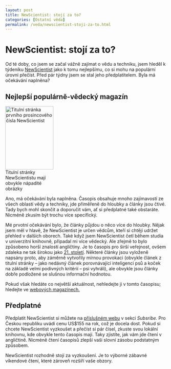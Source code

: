 ```yaml
---
layout: post
title: NewScientist: stojí za to?
categories: [Ostatní věda]
permalink: /veda/newscientist-stoji-za-to.html
---
```

# NewScientist: stojí za to?

Od té doby, co jsem se začal vážně zajímat o vědu a techniku, jsem hleděl k týdeníku [NewScientist](http://www.newscientist.com/) jako k tomu nejlepšímu, co si mohu na populární úrovni přečíst. Před pár týdny jsem se stal jeho předplatitelem. Byla má očekávání naplněna?

## Nejlepší populárně-vědecký magazín

<div class="obry" style="width:167px"><div class="leftbox"><img alt="Titulní stránka prvního prosincového čísla NewScientist" height="197" src="http://www.techblog.cz/images/newscientist-titulka.jpg" width="150"/></div>Titulní stránky NewScientistu mají obvykle nápadité obrázky</div> 

Ano, má očekávání byla naplněna. Časopis obsahuje mnoho zajímavostí ze všech oblastí vědy a techniky, jde přiměřeně do hloubky a články jsou čtivé. Tady bych mohl skončit a doporučit vám, ať si předplatné také obstaráte. Nicméně zkusím být trochu více specifický.

Mé prvotní očekávání bylo, že články půjdou o něco více do hloubky. Nějak jsem měl v hlavě, že NewScientist je určen vědcům, kteří si chtějí udržet přehled v dalších oborech. Také když jsem NewScientist četl během studia v univerzitní knihovně, připadal mi více vědecký. Ale zřejmě to bylo způsobeno horší znalostí angličtiny. Je to časopis pro širší veřejnost, ovšem zdaleka ne tak širokou jako [21\. století](http://www.techblog.cz/clanky/casopis-21-stoleti.html). Některé články jsou vyloženě napsány proto, aby záměrně vytvořily mírnou provokaci (obvykle článek z titulní stránky – jako nedávný článek porovnávající inteligenci psů a koček na základě velmi podivných kritérií – psi vyhráli), ale obvykle jsou články dobře podložené se slušnou informační hodnotou.

Pokud však hledáte co největší aktuálnost, nehledejte ji v tomto časopisu; hledejte ve [webových magazínech.](http://www.techblog.cz/veda/weby-o-vede-2-anglicky.html)

## Předplatné

Předplatit NewScientist si můžete na [příslušném webu](http://www.newscientist.com/) v sekci _Subsribe._ Pro Českou republiku uvádí cenu US$155 na rok, což je docela dost. Pokud si chcete NewScientist vyzkoušet a přečíst si pár čísel, zkuste svou lokální knihovnu, kde obvykle tento časopis mají. Taky zjistíte, jak vám jde čtení v angličtině. Nicméně čtení časopisů zlepší vaši slovní zásobu podstatným způsobem.

NewScientist rozhodně stojí za vyzkoušení. Je to výborné zábavné víkendové čtení, které zároveň rozšíří vaše obzory.

